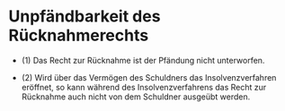# Unpfändbarkeit des Rücknahmerechts

- (1) Das Recht zur Rücknahme ist der Pfändung nicht unterworfen.

- (2) Wird über das Vermögen des Schuldners das Insolvenzverfahren eröffnet, so kann während des Insolvenzverfahrens das Recht zur Rücknahme auch nicht von dem Schuldner ausgeübt werden.

